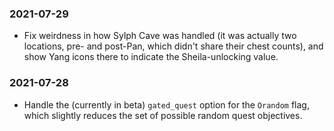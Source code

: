 ### 2021-07-29
- Fix weirdness in how Sylph Cave was handled (it was actually two locations,
  pre- and post-Pan, which didn't share their chest counts), and show Yang
  icons there to indicate the Sheila-unlocking value.

### 2021-07-28
- Handle the (currently in beta) `gated_quest` option for the `Orandom` flag,
  which slightly reduces the set of possible random quest objectives.

